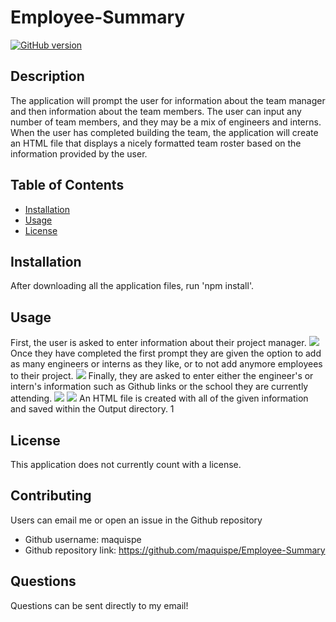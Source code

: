# Employee-Summary
[![GitHub version](https://badge.fury.io/gh/boennemann%2Fbadges.svg)](http://badge.fury.io/gh/boennemann%2Fbadges)
## Description
The application will prompt the user for information about the team manager and then information about the team members. The user can input any number of team members, and they may be a mix of engineers and interns. When the user has completed building the team, the application will create an HTML file that displays a nicely formatted team roster based on the information provided by the user.
## Table of Contents
    
* [Installation](#installation)
* [Usage](#usage)
* [License](#license)

## Installation

After downloading all the application files, run 'npm install'.

## Usage

First, the user is asked to enter information about their project manager.
![](Images/Screenshot-1)
Once they have completed the first prompt they are given the option to add as many engineers or interns as they like, or to not add anymore employees to their project.
![](Images/Screenshot-2)
Finally, they are asked to enter either the engineer's or intern's information such as Github links or the school they are currently attending.
![](Images/Screenshot-3)
![](Images/Screenshot-4)
An HTML file is created with all of the given information and saved within the Output directory.
1[](Images/Screenshot-5)

## License

This application does not currently count with a license.

## Contributing

Users can email me or open an issue in the Github repository
* Github username: maquispe
* Github repository link: https://github.com/maquispe/Employee-Summary

## Questions

Questions can be sent directly to my email!
